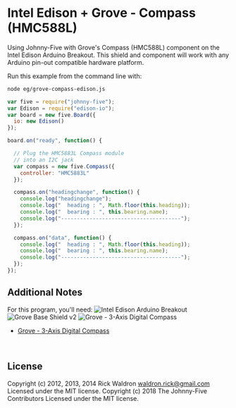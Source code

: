 <!--remove-start-->

# Intel Edison + Grove - Compass (HMC588L)

<!--remove-end-->


Using Johnny-Five with Grove's Compass (HMC588L) component on the Intel Edison Arduino Breakout. This shield and component will work with any Arduino pin-out compatible hardware platform.







Run this example from the command line with:
```bash
node eg/grove-compass-edison.js
```


```javascript
var five = require("johnny-five");
var Edison = require("edison-io");
var board = new five.Board({
  io: new Edison()
});

board.on("ready", function() {

  // Plug the HMC5883L Compass module
  // into an I2C jack
  var compass = new five.Compass({
    controller: "HMC5883L"
  });

  compass.on("headingchange", function() {
    console.log("headingchange");
    console.log("  heading : ", Math.floor(this.heading));
    console.log("  bearing : ", this.bearing.name);
    console.log("--------------------------------------");
  });

  compass.on("data", function() {
    console.log("  heading : ", Math.floor(this.heading));
    console.log("  bearing : ", this.bearing.name);
    console.log("--------------------------------------");
  });
});

```








## Additional Notes
For this program, you'll need:
![Intel Edison Arduino Breakout](https://cdn.sparkfun.com//assets/parts/1/0/1/3/9/13097-06.jpg)
![Grove Base Shield v2](http://www.seeedstudio.com/depot/images/product/base%20shield%20V2_01.jpg)
![Grove - 3-Axis Digital Compass](http://www.seeedstudio.com/depot/images/101020034%201.jpg)
- [Grove - 3-Axis Digital Compass](http://www.seeedstudio.com/depot/Grove-3Axis-Digital-Compass-p-759.html)

&nbsp;

<!--remove-start-->

## License
Copyright (c) 2012, 2013, 2014 Rick Waldron <waldron.rick@gmail.com>
Licensed under the MIT license.
Copyright (c) 2018 The Johnny-Five Contributors
Licensed under the MIT license.

<!--remove-end-->

